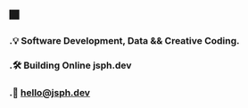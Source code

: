 ## 🎆

### .💡  Software Development, Data && Creative Coding.
### .🛠️  Building Online jsph.dev
### .📧  hello@jsph.dev

<!---
This is a ✨ special ✨ repository because its `README.md` (this file) appears on your GitHub profile.
You can click the Preview link to take a look at your changes.
--->
